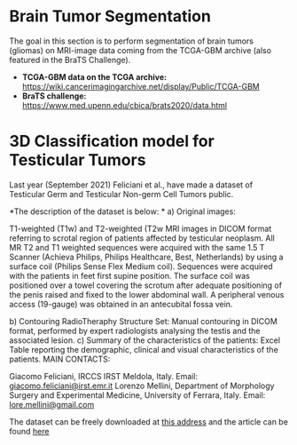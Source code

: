 # Brain Tumor Segmentation
The goal in this section is to perform segmentation of brain tumors (gliomas) on MRI-image data coming from the TCGA-GBM archive (also featured in the BraTS Challenge).
<br>
* **TCGA-GBM data on the TCGA archive:** https://wiki.cancerimagingarchive.net/display/Public/TCGA-GBM
* **BraTS challenge:** https://www.med.upenn.edu/cbica/brats2020/data.html

# 3D Classification model for Testicular Tumors

Last year (September 2021) Feliciani et al., have made a dataset of Testicular Germ and Testicular Non-germ Cell Tumors public.

*The description of the dataset is below: *
a) Original images:

T1-weighted (T1w) and T2-weighted (T2w MRI images in DICOM format referring to scrotal region of patients affected by testicular neoplasm. All MR T2 and T1 weighted sequences were acquired with the same 1.5 T Scanner (Achieva Philips, Philips Healthcare, Best, Netherlands) by using a surface coil (Philips Sense Flex Medium coil). Sequences were acquired with the patients in feet first supine position. The surface coil was positioned over a towel covering the scrotum after adequate positioning of the penis raised and fixed to the lower abdominal wall. A peripheral venous access (19-gauge) was obtained in an antecubital fossa vein.


b) Contouring RadioTheraphy Structure Set: Manual contouring in DICOM format, performed by expert radiologists analysing the testis and the associated lesion.
c) Summary of the characteristics of the patients: Excel Table reporting the demographic, clinical and visual characteristics of the patients.
MAIN CONTACTS:

Giacomo Feliciani, IRCCS IRST Meldola, Italy. Email: giacomo.feliciani@irst.emr.it
Lorenzo Mellini, Department of Morphology Surgery and Experimental Medicine, University of Ferrara, Italy. Email: lore.mellini@gmail.com

The dataset can be freely downloaded at [this address](https://figshare.com/collections/2021_FelicianiGiacomo_Collection1/5277818/1) and the article can be found [here](https://doi.org/10.6084/m9.figshare.c.5277818.v1)
